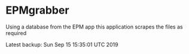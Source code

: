# EPMgrabber
Using a database from the EPM app this application scrapes the files as required


Latest backup: Sun Sep 15 15:35:01 UTC 2019
